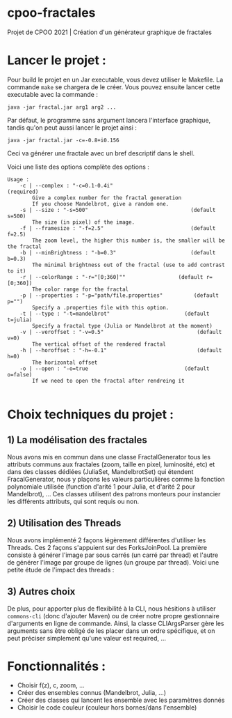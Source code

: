 # cpoo-fractales
Projet de CPOO 2021 | Création d'un générateur graphique de fractales

# Lancer le projet :

Pour build le projet en un Jar executable, vous devez utiliser le Makefile. 
La commande `make` se chargera de le créer.
Vous pouvez ensuite lancer cette executable avec la commande :
```
java -jar fractal.jar arg1 arg2 ...
```
Par défaut, le programme sans argument lancera l'interface graphique, tandis qu'on peut aussi lancer le projet ainsi :
```
java -jar fractal.jar -c=-0.8+i0.156 
```
Ceci va générer une fractale avec un bref descriptif dans le shell.

Voici une liste des options complète des options :
```
Usage :
    -c | --complex : "-c=0.1-0.4i"                              (required)
        Give a complex number for the fractal generation
        If you choose Mandelbrot, give a random one.
    -s | --size : "-s=500"                                 (default s=500)
        The size (in pixel) of the image.
    -f | --framesize : "-f=2.5"                            (default f=2.5)
        The zoom level, the higher this number is, the smaller will be the fractal
    -b | --minBrightness : "-b=0.3"                        (default b=0.3)
        The minimal brightness out of the fractal (use to add contrast to it)
    -r | --colorRange : "-r="[0;360]""                 (default r=[0;360])
        The color range for the fractal
    -p | --properties : "-p="path/file.properties"          (default p="")
        Specify a .properties file with this option.
    -t | --type : "-t=mandelbrot"                        (default t=julia)
        Specify a fractal type (Julia or Mandelbrot at the moment)
    -v | --veroffset : "-v=0.5"                              (default v=0)
        The vertical offset of the rendered fractal
    -h | --horoffset : "-h=-0.1"                             (default h=0)
        The horizontal offset
    -o | --open : "-o=true                               (default o=false)
        If we need to open the fractal after rendreing it
    
```

# Choix techniques du projet :

## 1) La modélisation des fractales
Nous avons mis en commun dans une classe FractalGenerator tous les attributs communs aux fractales (zoom, taille en pixel, luminosité, etc) et dans des classes dédiées (JuliaSet, MandelbrotSet) qui étendent FracalGenerator, nous y plaçons les valeurs particulières comme la fonction polynomiale utilisée (function d'arité 1 pour Julia, et d'arité 2 pour Mandelbrot), ...
Ces classes utilisent des patrons monteurs pour instancier les différents attributs, qui sont requis ou non.

## 2) Utilisation des Threads
Nous avons implémenté 2 façons légèrement différentes d'utiliser les Threads. Ces 2 façons s'appuient sur des ForksJoinPool. La première consiste à générer l'image par sous carrés (un carré par thread) et l'autre de générer l'image par groupe de lignes (un groupe par thread).
Voici une petite étude de l'impact des threads :


## 3) Autres choix 
De plus, pour apporter plus de flexibilité à la CLI, nous hésitions à utiliser `commons-cli` (donc d'ajouter Maven) ou de créer notre propre gestionnaire d'arguments en ligne de commande. Ainsi, la classe CLIArgsParser gère les arguments sans être obligé de les placer dans un ordre spécifique, et on peut préciser simplement qu'une valeur est required, ...


# Fonctionnalités :

- Choisir f(z), c, zoom, ...
- Créer des ensembles connus (Mandelbrot, Julia, ...)
- Créer des classes qui lancent les ensemble avec les paramètres donnés
- Choisir le code couleur (couleur hors bornes/dans l'ensemble)